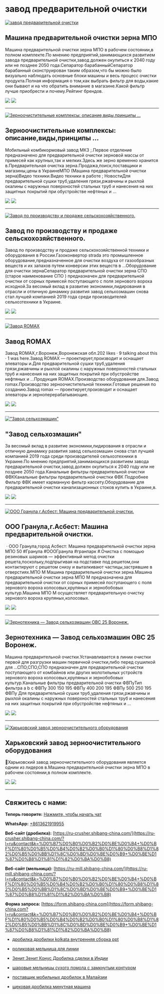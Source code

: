 # завод предварительной очистки

<a href="https://swt.shibang-china.com/?l=ru&img&k=%D0%B7%D0%B0%D0%B2%D0%BE%D0%B4+%D0%BF%D1%80%D0%B5%D0%B4%D0%B2%D0%B0%D1%80%D0%B8%D1%82%D0%B5%D0%BB%D1%8C%D0%BD%D0%BE%D0%B9+%D0%BE%D1%87%D0%B8%D1%81%D1%82%D0%BA%D0%B8" target="_blank">![завод предварительной очистки](http://static.shibang-china.com/all-800x300/1106.jpg)</a>

## Машина предварительной очистки зерна МПО
Машина предварительной очистки зерна МПО в рабочем состоянии,в полном комплекте.По мнению предприятий,занимающихся развитием завода предварительной очистки,завод должен окупиться к 2040 году или не позднее 2050 года.Сепаратор барабанныйСепаратор барабанный сконструирован таким образом,что бы можно было визуально наблюдать основные блоки машины и весь процесс очистки продукта.Полная информация о том,как выбрать фильтр для воды,какие они бывают и на что обратить внимание в магазине.Какой фильтр лучше приобрести и почему.Рейтинг брендов.


<a href="https://whatsapp.shibangsoft.com/WhatsApp.php" target="_blank" title="WhatsApp">![](http://static.shibang-china.com/icon/whatsapp.png)</a> <a href="https://swt.shibang-china.com/?l=ru&icon&k=%D0%B7%D0%B0%D0%B2%D0%BE%D0%B4+%D0%BF%D1%80%D0%B5%D0%B4%D0%B2%D0%B0%D1%80%D0%B8%D1%82%D0%B5%D0%BB%D1%8C%D0%BD%D0%BE%D0%B9+%D0%BE%D1%87%D0%B8%D1%81%D1%82%D0%BA%D0%B8" target="_blank">![](http://static.shibang-china.com/icon/chat-ru.png)</a>

---

<a href="https://swt.shibang-china.com/?l=ru&img&k=%D0%B7%D0%B0%D0%B2%D0%BE%D0%B4+%D0%BF%D1%80%D0%B5%D0%B4%D0%B2%D0%B0%D1%80%D0%B8%D1%82%D0%B5%D0%BB%D1%8C%D0%BD%D0%BE%D0%B9+%D0%BE%D1%87%D0%B8%D1%81%D1%82%D0%BA%D0%B8" target="_blank">![Зерноочистительные комплексы: описание,виды,принципы …](http://static.shibang-china.com/all-800x300/728.jpg)</a>

## Зерноочистительные комплексы: описание,виды,принципы …
Мобильный комбикормовый завод МКЗ ;.Первое отделение предназначено для предварительной очистки зерновой массы от примесей как крупных,так и мелких.Здесь же зерно временно хранится в.Предварительная очистка зерна.Продажа,поиск,поставщики и магазины,цены в УкраинеМПО (Машина предварительной очистки зерна)Видео техники.Видео техники в работе ; НовостиДля предварительной сушки труб,удаления грязи,ржавчины и рыхлой окалины с наружных поверхностей стальных труб и нанесения на них защитных покрытий при обустройстве нефтяных и …


<a href="https://whatsapp.shibangsoft.com/WhatsApp.php" target="_blank" title="WhatsApp">![](http://static.shibang-china.com/icon/whatsapp.png)</a> <a href="https://swt.shibang-china.com/?l=ru&icon&k=%D0%B7%D0%B0%D0%B2%D0%BE%D0%B4+%D0%BF%D1%80%D0%B5%D0%B4%D0%B2%D0%B0%D1%80%D0%B8%D1%82%D0%B5%D0%BB%D1%8C%D0%BD%D0%BE%D0%B9+%D0%BE%D1%87%D0%B8%D1%81%D1%82%D0%BA%D0%B8" target="_blank">![](http://static.shibang-china.com/icon/chat-ru.png)</a>

---

<a href="https://swt.shibang-china.com/?l=ru&img&k=%D0%B7%D0%B0%D0%B2%D0%BE%D0%B4+%D0%BF%D1%80%D0%B5%D0%B4%D0%B2%D0%B0%D1%80%D0%B8%D1%82%D0%B5%D0%BB%D1%8C%D0%BD%D0%BE%D0%B9+%D0%BE%D1%87%D0%B8%D1%81%D1%82%D0%BA%D0%B8" target="_blank">![Завод по производству и продаже сельскохозяйственного.](http://static.shibang-china.com/all-800x300/1010.jpg)</a>

## Завод по производству и продаже сельскохозяйственного.
Завод по производству и продаже сельскохозяйственной техники и оборудования в России.Газоконвертор strada это промышленное оборудование,предназначенное для очистки воздуха от газообразных веществ и их запахов путем конверсии этих веществ в …Оборудование для очистки зернаСепаратор предварительной очистки зерна СПО (старое наименование СПО ) предназначен для предварительной очистки от сорных примесей поступающего с поля зернового вороха исходной.За весомый вклад в развитие экономики,лидирования в отрасли и отличную динамику развития завод сельхозмашин снова стал лучшей компанией 2019 года среди производителей сельхозтехники в Украине.


<a href="https://whatsapp.shibangsoft.com/WhatsApp.php" target="_blank" title="WhatsApp">![](http://static.shibang-china.com/icon/whatsapp.png)</a> <a href="https://swt.shibang-china.com/?l=ru&icon&k=%D0%B7%D0%B0%D0%B2%D0%BE%D0%B4+%D0%BF%D1%80%D0%B5%D0%B4%D0%B2%D0%B0%D1%80%D0%B8%D1%82%D0%B5%D0%BB%D1%8C%D0%BD%D0%BE%D0%B9+%D0%BE%D1%87%D0%B8%D1%81%D1%82%D0%BA%D0%B8" target="_blank">![](http://static.shibang-china.com/icon/chat-ru.png)</a>

---

<a href="https://swt.shibang-china.com/?l=ru&img&k=%D0%B7%D0%B0%D0%B2%D0%BE%D0%B4+%D0%BF%D1%80%D0%B5%D0%B4%D0%B2%D0%B0%D1%80%D0%B8%D1%82%D0%B5%D0%BB%D1%8C%D0%BD%D0%BE%D0%B9+%D0%BE%D1%87%D0%B8%D1%81%D1%82%D0%BA%D0%B8" target="_blank">![Завод ROMAX](http://static.shibang-china.com/all-800x300/1059.jpg)</a>

## Завод ROMAX
Завод ROMAX,г.Воронеж,Воронежская обл.202 likes &#183; 9 talking about this &#183; 1 was here.Завод ROMAX — проектирует,производит и оснащает элеваторы и.Для предварительной сушки труб,удаления грязи,ржавчины и рыхлой окалины с наружных поверхностей стальных труб и нанесения на них защитных покрытий при обустройстве нефтяных и …Продукция ROMAX.Производство оборудования для.Завод romax.Производство зерноочистительной техники.Готовые решения по созданию.Завод romax — проектирует,производит и оснащает элеваторы и зерноперерабатывающие.


<a href="https://whatsapp.shibangsoft.com/WhatsApp.php" target="_blank" title="WhatsApp">![](http://static.shibang-china.com/icon/whatsapp.png)</a> <a href="https://swt.shibang-china.com/?l=ru&icon&k=%D0%B7%D0%B0%D0%B2%D0%BE%D0%B4+%D0%BF%D1%80%D0%B5%D0%B4%D0%B2%D0%B0%D1%80%D0%B8%D1%82%D0%B5%D0%BB%D1%8C%D0%BD%D0%BE%D0%B9+%D0%BE%D1%87%D0%B8%D1%81%D1%82%D0%BA%D0%B8" target="_blank">![](http://static.shibang-china.com/icon/chat-ru.png)</a>

---

<a href="https://swt.shibang-china.com/?l=ru&img&k=%D0%B7%D0%B0%D0%B2%D0%BE%D0%B4+%D0%BF%D1%80%D0%B5%D0%B4%D0%B2%D0%B0%D1%80%D0%B8%D1%82%D0%B5%D0%BB%D1%8C%D0%BD%D0%BE%D0%B9+%D0%BE%D1%87%D0%B8%D1%81%D1%82%D0%BA%D0%B8" target="_blank">![&quot;Завод сельхозмашин&quot;](http://static.shibang-china.com/all-800x300/1195.jpg)</a>

## &quot;Завод сельхозмашин&quot;
За весомый вклад в развитие экономики,лидирования в отрасли и отличную динамику развития завод сельхозмашин снова стал лучшей компанией 2019 года среди производителей сельхозтехники в Украине.По мнению предприятий,занимающихся развитием завода предварительной очистки,завод должен окупиться к 2040 году или не позднее 2050 года.Канальные фильтры предварительной очистки ФВККанальные фильтры предварительной очистки ФВК Подробнее Фильтр ФВК имеет карманную фильтр кассету.Оборудование для предварительной очистки канализационных стоков купить в Украине,в.


<a href="https://whatsapp.shibangsoft.com/WhatsApp.php" target="_blank" title="WhatsApp">![](http://static.shibang-china.com/icon/whatsapp.png)</a> <a href="https://swt.shibang-china.com/?l=ru&icon&k=%D0%B7%D0%B0%D0%B2%D0%BE%D0%B4+%D0%BF%D1%80%D0%B5%D0%B4%D0%B2%D0%B0%D1%80%D0%B8%D1%82%D0%B5%D0%BB%D1%8C%D0%BD%D0%BE%D0%B9+%D0%BE%D1%87%D0%B8%D1%81%D1%82%D0%BA%D0%B8" target="_blank">![](http://static.shibang-china.com/icon/chat-ru.png)</a>

---

<a href="https://swt.shibang-china.com/?l=ru&img&k=%D0%B7%D0%B0%D0%B2%D0%BE%D0%B4+%D0%BF%D1%80%D0%B5%D0%B4%D0%B2%D0%B0%D1%80%D0%B8%D1%82%D0%B5%D0%BB%D1%8C%D0%BD%D0%BE%D0%B9+%D0%BE%D1%87%D0%B8%D1%81%D1%82%D0%BA%D0%B8" target="_blank">![ООО Гранула,г.Асбест: Машина предварительной очистки.](http://static.shibang-china.com/all-800x300/1201.jpg)</a>

## ООО Гранула,г.Асбест: Машина предварительной очистки.
&nbsp;&#0183;&#32;ООО Гранула,город Асбест: Машина предварительной очистки зерна МПО 50 #Гранула #ОООГранула #гранпарк #.Очистка с помощью резиновых шариков — эффективный метод очистки решета,поскольку,подпрыгивая на подставке под решетом,они контактируют с решетом снизу и выталкивают частицы,застрявшие в отверстиях.МПО М Машина предварительной очистки зерна.Машина предварительной очистки зерна МПО М предназначена для предварительной очистки от сорных примесей поступающего с поля зернового вороха колосовых,крупяных и зернобобовых культур.Машина МПО М осуществляет предварительную очистку зернового вороха крупяных,колосовых.


<a href="https://whatsapp.shibangsoft.com/WhatsApp.php" target="_blank" title="WhatsApp">![](http://static.shibang-china.com/icon/whatsapp.png)</a> <a href="https://swt.shibang-china.com/?l=ru&icon&k=%D0%B7%D0%B0%D0%B2%D0%BE%D0%B4+%D0%BF%D1%80%D0%B5%D0%B4%D0%B2%D0%B0%D1%80%D0%B8%D1%82%D0%B5%D0%BB%D1%8C%D0%BD%D0%BE%D0%B9+%D0%BE%D1%87%D0%B8%D1%81%D1%82%D0%BA%D0%B8" target="_blank">![](http://static.shibang-china.com/icon/chat-ru.png)</a>

---

<a href="https://swt.shibang-china.com/?l=ru&img&k=%D0%B7%D0%B0%D0%B2%D0%BE%D0%B4+%D0%BF%D1%80%D0%B5%D0%B4%D0%B2%D0%B0%D1%80%D0%B8%D1%82%D0%B5%D0%BB%D1%8C%D0%BD%D0%BE%D0%B9+%D0%BE%D1%87%D0%B8%D1%81%D1%82%D0%BA%D0%B8" target="_blank">![Зернотехника — Завод сельхозмашин ОВС 25 Воронеж.](http://static.shibang-china.com/all-800x300/810.jpg)</a>

## Зернотехника — Завод сельхозмашин ОВС 25 Воронеж.
Машина предварительной очистки.Устанавливается в линии очистки первой для разгрузки машин первичной очистки,либо перед сушилкой для …СПО,СПО,СПО предназначен для предварительной очистки поступающего от комбайнов или других молотильных устройств зернового вороха колосовых,крупяных и зернобобовых культур.Канальные фильтры предварительной очистки ФВПуТип фильтра a b c ФВПу 300 150 195 ФВПу 400 200 195 ФВПу 500 250 195 ФВПу Для предварительной сушки труб,удаления грязи,ржавчины и рыхлой окалины с наружных поверхностей стальных труб и нанесения на них защитных покрытий при обустройстве нефтяных и …


<a href="https://whatsapp.shibangsoft.com/WhatsApp.php" target="_blank" title="WhatsApp">![](http://static.shibang-china.com/icon/whatsapp.png)</a> <a href="https://swt.shibang-china.com/?l=ru&icon&k=%D0%B7%D0%B0%D0%B2%D0%BE%D0%B4+%D0%BF%D1%80%D0%B5%D0%B4%D0%B2%D0%B0%D1%80%D0%B8%D1%82%D0%B5%D0%BB%D1%8C%D0%BD%D0%BE%D0%B9+%D0%BE%D1%87%D0%B8%D1%81%D1%82%D0%BA%D0%B8" target="_blank">![](http://static.shibang-china.com/icon/chat-ru.png)</a>

---

<a href="https://swt.shibang-china.com/?l=ru&img&k=%D0%B7%D0%B0%D0%B2%D0%BE%D0%B4+%D0%BF%D1%80%D0%B5%D0%B4%D0%B2%D0%B0%D1%80%D0%B8%D1%82%D0%B5%D0%BB%D1%8C%D0%BD%D0%BE%D0%B9+%D0%BE%D1%87%D0%B8%D1%81%D1%82%D0%BA%D0%B8" target="_blank">![Харьковский завод зерноочистительного оборудования](http://static.shibang-china.com/all-800x300/269.jpg)</a>

## Харьковский завод зерноочистительного оборудования
💚Харьковский завод зерноочистительного оборудования является одним из лидеров в.Машина предварительной очистки зерна МПО в рабочем состоянии,в полном комплекте.

<a href="https://whatsapp.shibangsoft.com/WhatsApp.php" target="_blank" title="WhatsApp">![](http://static.shibang-china.com/icon/whatsapp.png)</a> <a href="https://swt.shibang-china.com/?l=ru&icon&k=%D0%B7%D0%B0%D0%B2%D0%BE%D0%B4+%D0%BF%D1%80%D0%B5%D0%B4%D0%B2%D0%B0%D1%80%D0%B8%D1%82%D0%B5%D0%BB%D1%8C%D0%BD%D0%BE%D0%B9+%D0%BE%D1%87%D0%B8%D1%81%D1%82%D0%BA%D0%B8" target="_blank">![](http://static.shibang-china.com/icon/chat-ru.png)</a>

---
## Свяжитесь с нами:

**Теперь говорите:** [Нажмите, чтобы начать чат](https://swt.shibang-china.com?l=ru&contact&k=%D0%B7%D0%B0%D0%B2%D0%BE%D0%B4+%D0%BF%D1%80%D0%B5%D0%B4%D0%B2%D0%B0%D1%80%D0%B8%D1%82%D0%B5%D0%BB%D1%8C%D0%BD%D0%BE%D0%B9+%D0%BE%D1%87%D0%B8%D1%81%D1%82%D0%BA%D0%B8)

**WhatsApp:**  [+8613621919955](https://whatsapp.shibangsoft.com/WhatsApp.php)

**Веб-сайт (дробилка):** [https://ru-crusher.shibang-china.com/](https://ru-crusher.shibang-china.com/?l=ru&contact&k=%D0%B7%D0%B0%D0%B2%D0%BE%D0%B4+%D0%BF%D1%80%D0%B5%D0%B4%D0%B2%D0%B0%D1%80%D0%B8%D1%82%D0%B5%D0%BB%D1%8C%D0%BD%D0%BE%D0%B9+%D0%BE%D1%87%D0%B8%D1%81%D1%82%D0%BA%D0%B8)

**Веб-сайт (мельница):** [https://ru-mill.shibang-china.com/](https://ru-mill.shibang-china.com/?l=ru&contact&k=%D0%B7%D0%B0%D0%B2%D0%BE%D0%B4+%D0%BF%D1%80%D0%B5%D0%B4%D0%B2%D0%B0%D1%80%D0%B8%D1%82%D0%B5%D0%BB%D1%8C%D0%BD%D0%BE%D0%B9+%D0%BE%D1%87%D0%B8%D1%81%D1%82%D0%BA%D0%B8)

**Форма запроса:** [https://form.shibang-china.com](https://form.shibang-china.com?l=ru&contact&k=%D0%B7%D0%B0%D0%B2%D0%BE%D0%B4+%D0%BF%D1%80%D0%B5%D0%B4%D0%B2%D0%B0%D1%80%D0%B8%D1%82%D0%B5%D0%BB%D1%8C%D0%BD%D0%BE%D0%B9+%D0%BE%D1%87%D0%B8%D1%81%D1%82%D0%BA%D0%B8)

* [дробилка дробилки kolkata внутренняя сборка ppt](../125/%D0%B4%D1%80%D0%BE%D0%B1%D0%B8%D0%BB%D0%BA%D0%B0%20%D0%B4%D1%80%D0%BE%D0%B1%D0%B8%D0%BB%D0%BA%D0%B8%20kolkata%20%D0%B2%D0%BD%D1%83%D1%82%D1%80%D0%B5%D0%BD%D0%BD%D1%8F%D1%8F%20%D1%81%D0%B1%D0%BE%D1%80%D0%BA%D0%B0%20ppt.md)

* [роликовая мельница для линии](../122/%D1%80%D0%BE%D0%BB%D0%B8%D0%BA%D0%BE%D0%B2%D0%B0%D1%8F%20%D0%BC%D0%B5%D0%BB%D1%8C%D0%BD%D0%B8%D1%86%D0%B0%20%D0%B4%D0%BB%D1%8F%20%D0%BB%D0%B8%D0%BD%D0%B8%D0%B8.md)

* [Зенит Зенит Конус Дробилка сделки в Индии](../125/%D0%97%D0%B5%D0%BD%D0%B8%D1%82%20%D0%97%D0%B5%D0%BD%D0%B8%D1%82%20%D0%9A%D0%BE%D0%BD%D1%83%D1%81%20%D0%94%D1%80%D0%BE%D0%B1%D0%B8%D0%BB%D0%BA%D0%B0%20%D1%81%D0%B4%D0%B5%D0%BB%D0%BA%D0%B8%20%D0%B2%20%D0%98%D0%BD%D0%B4%D0%B8%D0%B8.md)

* [шаровые мельницы сухого помола с замкнутым контуром](../125/%D1%88%D0%B0%D1%80%D0%BE%D0%B2%D1%8B%D0%B5%20%D0%BC%D0%B5%D0%BB%D1%8C%D0%BD%D0%B8%D1%86%D1%8B%20%D1%81%D1%83%D1%85%D0%BE%D0%B3%D0%BE%20%D0%BF%D0%BE%D0%BC%D0%BE%D0%BB%D0%B0%20%D1%81%20%D0%B7%D0%B0%D0%BC%D0%BA%D0%BD%D1%83%D1%82%D1%8B%D0%BC%20%D0%BA%D0%BE%D0%BD%D1%82%D1%83%D1%80%D0%BE%D0%BC.md)

* [поставщик мобильных дробилок в Малайзии](../122/%D0%BF%D0%BE%D1%81%D1%82%D0%B0%D0%B2%D1%89%D0%B8%D0%BA%20%D0%BC%D0%BE%D0%B1%D0%B8%D0%BB%D1%8C%D0%BD%D1%8B%D1%85%20%D0%B4%D1%80%D0%BE%D0%B1%D0%B8%D0%BB%D0%BE%D0%BA%20%D0%B2%20%D0%9C%D0%B0%D0%BB%D0%B0%D0%B9%D0%B7%D0%B8%D0%B8.md)

* [щековая дробилка минутная машина](../123/%D1%89%D0%B5%D0%BA%D0%BE%D0%B2%D0%B0%D1%8F%20%D0%B4%D1%80%D0%BE%D0%B1%D0%B8%D0%BB%D0%BA%D0%B0%20%D0%BC%D0%B8%D0%BD%D1%83%D1%82%D0%BD%D0%B0%D1%8F%20%D0%BC%D0%B0%D1%88%D0%B8%D0%BD%D0%B0.md)